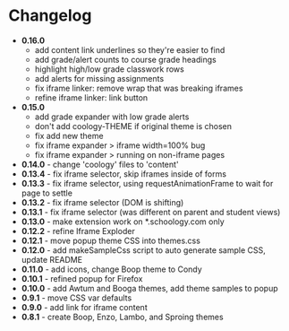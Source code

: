 # Changelog

* **0.16.0**
  * add content link underlines so they're easier to find
  * add grade/alert counts to course grade headings
  * highlight high/low grade classwork rows
  * add alerts for missing assignments
  * fix iframe linker: remove wrap that was breaking iframes
  * refine iframe linker: link button
* **0.15.0**
  * add grade expander with low grade alerts
  * don't add coology-THEME if original theme is chosen
  * fix add new theme
  * fix iframe expander > iframe width=100% bug
  * fix iframe expander > running on non-iframe pages
* **0.14.0** - change 'coology' files to 'content'
* **0.13.4** - fix iframe selector, skip iframes inside of forms
* **0.13.3** - fix iframe selector, using requestAnimationFrame to wait for page to settle
* **0.13.2** - fix iframe selector (DOM is shifting)
* **0.13.1** - fix iframe selector (was different on parent and student views)
* **0.13.0** - make extension work on *.schoology.com only
* **0.12.2** - refine Iframe Exploder
* **0.12.1** - move popup theme CSS into themes.css
* **0.12.0** - add makeSampleCss script to auto generate sample CSS, update README
* **0.11.0** - add icons, change Boop theme to Condy
* **0.10.1** - refined popup for Firefox
* **0.10.0** - add Awtum and Booga themes, add theme samples to popup
* **0.9.1** - move CSS var defaults
* **0.9.0** - add link for iframe content
* **0.8.1** - create Boop, Enzo, Lambo, and Sproing themes
